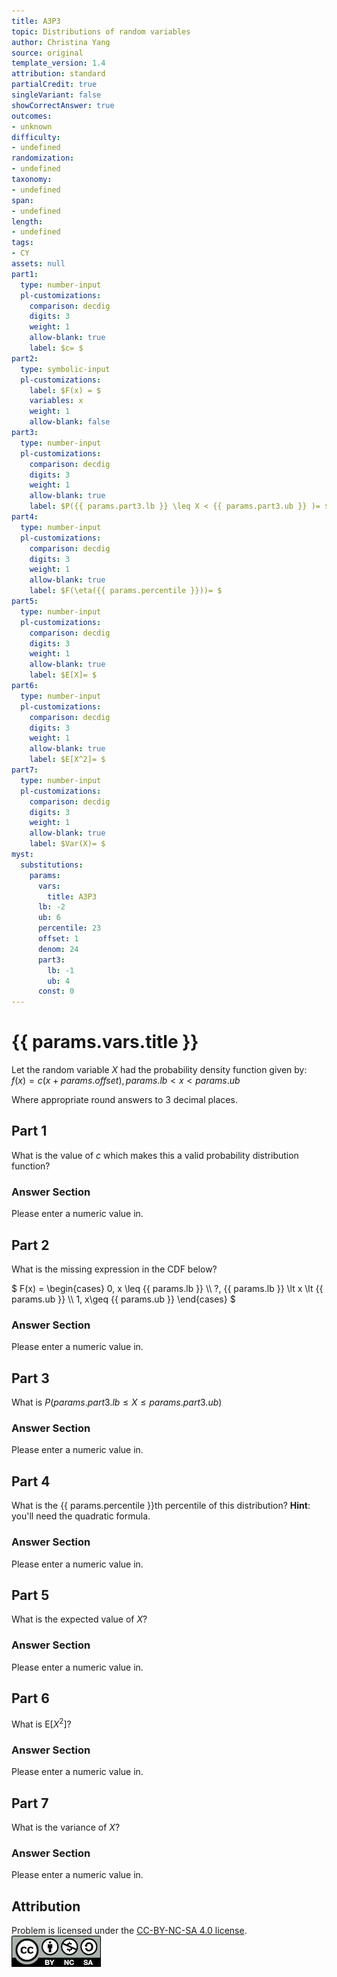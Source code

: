 ```yaml
---
title: A3P3
topic: Distributions of random variables
author: Christina Yang
source: original
template_version: 1.4
attribution: standard
partialCredit: true
singleVariant: false
showCorrectAnswer: true
outcomes:
- unknown
difficulty:
- undefined
randomization:
- undefined
taxonomy:
- undefined
span:
- undefined
length:
- undefined
tags:
- CY
assets: null
part1:
  type: number-input
  pl-customizations:
    comparison: decdig
    digits: 3
    weight: 1
    allow-blank: true
    label: $c= $
part2:
  type: symbolic-input
  pl-customizations:
    label: $F(x) = $
    variables: x
    weight: 1
    allow-blank: false
part3:
  type: number-input
  pl-customizations:
    comparison: decdig
    digits: 3
    weight: 1
    allow-blank: true
    label: $P({{ params.part3.lb }} \leq X < {{ params.part3.ub }} )= $
part4:
  type: number-input
  pl-customizations:
    comparison: decdig
    digits: 3
    weight: 1
    allow-blank: true
    label: $F(\eta({{ params.percentile }}))= $
part5:
  type: number-input
  pl-customizations:
    comparison: decdig
    digits: 3
    weight: 1
    allow-blank: true
    label: $E[X]= $
part6:
  type: number-input
  pl-customizations:
    comparison: decdig
    digits: 3
    weight: 1
    allow-blank: true
    label: $E[X^2]= $
part7:
  type: number-input
  pl-customizations:
    comparison: decdig
    digits: 3
    weight: 1
    allow-blank: true
    label: $Var(X)= $
myst:
  substitutions:
    params:
      vars:
        title: A3P3
      lb: -2
      ub: 6
      percentile: 23
      offset: 1
      denom: 24
      part3:
        lb: -1
        ub: 4
      const: 0
---
```

# {{ params.vars.title }}
Let the random variable $X$ had the probability density function given by:
$f(x) = c(x+{{ params.offset }}), {{ params.lb }} \lt x \lt {{ params.ub }}$

Where appropriate round answers to 3 decimal places.

## Part 1

What is the value of $c$ which makes this a valid probability distribution function?

### Answer Section

Please enter a numeric value in.

## Part 2

What is the missing expression in the CDF below?

$ F(x) =
\begin{cases}
0,          x \leq {{ params.lb }}  \\\\
?,          {{ params.lb }} \lt x \lt {{ params.ub }} \\\\
1,         x\geq {{ params.ub }}
\end{cases}
$

<!-- $F(x) = \int_{-2}^x \frac{1}{18}(t+2) dt$
$=  \frac{1}{18} [ \frac{t^2}{2}+2t]_{-2}^x$
$=  \frac{1}{18} [ \frac{x^2}{2}+2x -\left(\frac{(-2)^2}{2}+2(-2)\right) ]$
$=  \frac{1}{18} [ \frac{x^2}{2}+2x -\left(2-4\right) ]$
$=  \frac{1}{18} [ \frac{x^2}{2}+2x + 2 ]$ -->

### Answer Section

Please enter a numeric value in.

## Part 3

What is $P({{ params.part3.lb }} \leq X \leq {{ params.part3.ub }})$

### Answer Section

Please enter a numeric value in.

## Part 4

What is the {{ params.percentile }}th percentile of this distribution? **Hint**: you'll need the quadratic formula.

### Answer Section

Please enter a numeric value in.

## Part 5

What is the expected value of $X$?

### Answer Section

Please enter a numeric value in.

## Part 6

What is E\[$X^2$\]?

### Answer Section

Please enter a numeric value in.

## Part 7

What is the variance of $X$?

### Answer Section

Please enter a numeric value in.

## Attribution

Problem is licensed under the [CC-BY-NC-SA 4.0 license](https://creativecommons.org/licenses/by-nc-sa/4.0/).<br> ![The Creative Commons 4.0 license requiring attribution-BY, non-commercial-NC, and share-alike-SA license.](https://raw.githubusercontent.com/firasm/bits/master/by-nc-sa.png)